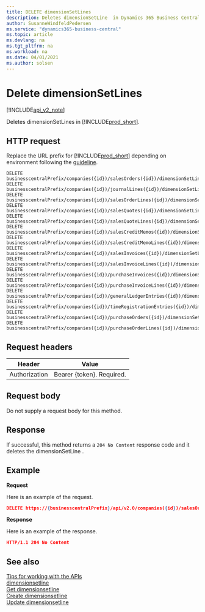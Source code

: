 ```yaml
---
title: DELETE dimensionSetLines  
description: Deletes dimensionSetLine  in Dynamics 365 Business Central.
author: SusanneWindfeldPedersen
ms.service: "dynamics365-business-central"
ms.topic: article
ms.devlang: na
ms.tgt_pltfrm: na
ms.workload: na
ms.date: 04/01/2021
ms.author: solsen
---
```


# Delete dimensionSetLines

[!INCLUDE[api_v2_note](../../../includes/api_v2_note.md)]

Deletes dimensionSetLines in [!INCLUDE[prod_short](../../../includes/prod_short.md)].

## HTTP request
Replace the URL prefix for [!INCLUDE[prod_short](../../../includes/prod_short.md)] depending on environment following the [guideline](../../v2.0/endpoints-apis-for-dynamics.md).
```
DELETE businesscentralPrefix/companies({id})/salesOrders({id})/dimensionSetLines({id})
DELETE businesscentralPrefix/companies({id})/journalLines({id})/dimensionSetLines({id})
DELETE businesscentralPrefix/companies({id})/salesOrderLines({id})/dimensionSetLines({id})
DELETE businesscentralPrefix/companies({id})/salesQuotes({id})/dimensionSetLines({id})
DELETE businesscentralPrefix/companies({id})/salesQuoteLines({id})/dimensionSetLines({id})
DELETE businesscentralPrefix/companies({id})/salesCreditMemos({id})/dimensionSetLines({id})
DELETE businesscentralPrefix/companies({id})/salesCreditMemoLines({id})/dimensionSetLines({id})
DELETE businesscentralPrefix/companies({id})/salesInvoices({id})/dimensionSetLines({id})
DELETE businesscentralPrefix/companies({id})/salesInvoiceLines({id})/dimensionSetLines({id})
DELETE businesscentralPrefix/companies({id})/purchaseInvoices({id})/dimensionSetLines({id})
DELETE businesscentralPrefix/companies({id})/purchaseInvoiceLines({id})/dimensionSetLines({id})
DELETE businesscentralPrefix/companies({id})/generalLedgerEntries({id})/dimensionSetLines({id})
DELETE businesscentralPrefix/companies({id})/timeRegistrationEntries({id})/dimensionSetLines({id})
DELETE businesscentralPrefix/companies({id})/purchaseOrders({id})/dimensionSetLines({id})
DELETE businesscentralPrefix/companies({id})/purchaseOrderLines({id})/dimensionSetLines({id})

```

## Request headers

|Header         |Value                     |
|---------------|--------------------------|
|Authorization  |Bearer {token}. Required. |

## Request body
Do not supply a request body for this method.

## Response
If successful, this method returns a ```204 No Content``` response code and it deletes the dimensionSetLine .

## Example

**Request**

Here is an example of the request.

```json
DELETE https://{businesscentralPrefix}/api/v2.0/companies({id})/salesOrders({id})/dimensionSetLines({id})
```

**Response** 

Here is an example of the response. 

```json
HTTP/1.1 204 No Content
```



## See also
[Tips for working with the APIs](../../../developer/devenv-connect-apps-tips.md)    
[dimensionsetline](../resources/dynamics_dimensionsetline.md)    
[Get dimensionsetline](dynamics_dimensionsetline_Get.md)    
[Create dimensionsetline](dynamics_dimensionsetline_Create.md)    
[Update dimensionsetline](dynamics_dimensionsetline_Update.md)    
